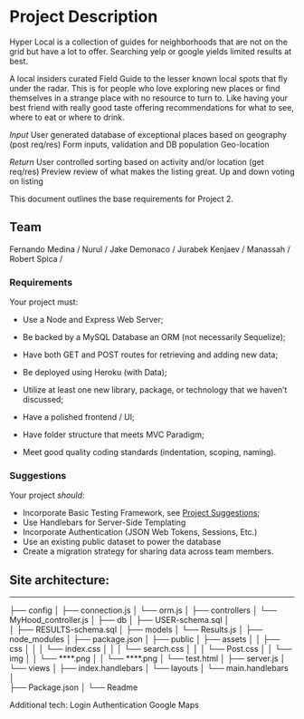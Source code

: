 # Project Description

Hyper Local is a collection of guides for neighborhoods that are not on the grid but have a lot to offer. Searching yelp or google yields limited results at best.

A local insiders curated Field Guide to the lesser known local spots that fly under the radar. This is for people who love exploring new places or find themselves in a strange place with no resource to turn to. Like having your best friend with really good taste offering recommendations for what to see, where to eat or where to drink.

*Input*
User generated database of exceptional places based on geography (post req/res)
Form inputs, validation and DB population
Geo-location

*Return*
User controlled sorting based on activity and/or location (get req/res)
Preview review of what makes the listing great.
Up and down voting on listing

This document outlines the base requirements for Project 2.

## Team
Fernando Medina /
Nurul /
Jake Demonaco /
Jurabek Kenjaev /
Manassah /
Robert Spica /


### Requirements

Your project must:

* Use a Node and Express Web Server;

* Be backed by a MySQL Database an ORM (not necessarily Sequelize);

* Have both GET and POST routes for retrieving and adding new data;

* Be deployed using Heroku (with Data);

* Utilize at least one new library, package, or technology that we haven’t discussed;

* Have a polished frontend / UI;

* Have folder structure that meets MVC Paradigm;

* Meet good quality coding standards (indentation, scoping, naming).

### Suggestions

Your project _should_:
* Incorporate Basic Testing Framework, see [Project Suggestions](../Suggestions/README.md);
* Use Handlebars for Server-Side Templating
* Incorporate Authentication (JSON Web Tokens, Sessions, Etc.)
* Use an existing public dataset to power the database
* Create a migration strategy for sharing data across team members.

## Site architecture:
________________________

├── config
│   ├── connection.js
│   └── orm.js
│ 
├── controllers
│   └── MyHood_controller.js
│
├── db
│   ├── USER-schema.sql
│   
│   ├── RESULTS-schema.sql
│
├── models
│   └── Results.js
│ 
├── node_modules
│ 
├── package.json
│
├── public
│   ├── assets
│   │   ├── css
│   │   │   └── index.css
│   │   │   └── search.css
│   │   │   └── Post.css
│   │   └── img
│   │       └── ****.png
│   │       └── ****.png
│   └── test.html
│
├── server.js
│
└── views
│   ├── index.handlebars
│   └── layouts
│        └── main.handlebars
│        
├── Package.json
│
└── Readme


Additional tech:
Login Authentication
Google Maps


